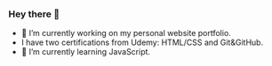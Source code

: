 ### Hey there 👋

- 🔭 I’m currently working on my personal website portfolio.
- I have two certifications from Udemy: HTML/CSS and Git&GitHub. 
- 🌱 I’m currently learning JavaScript.
